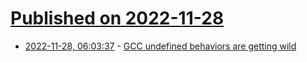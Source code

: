 # [Published on 2022-11-28](index.md)

* [2022-11-28, 06:03:37](https://news.ycombinator.com/item?id=33770277) - [GCC undefined behaviors are getting wild](http://blog.pkh.me/p/37-gcc-undefined-behaviors-are-getting-wild.html)
